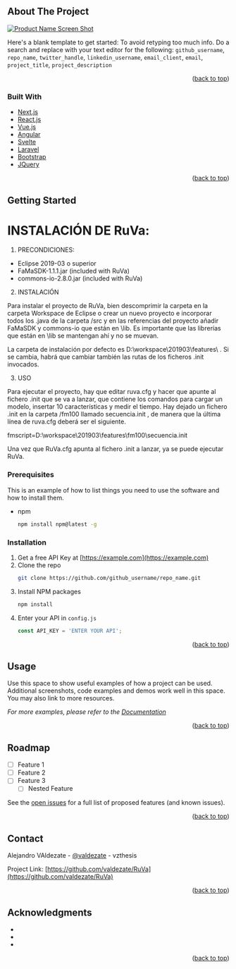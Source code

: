<div id="top"></div>
 

<!-- ABOUT THE PROJECT -->
## About The Project

[![Product Name Screen Shot][product-screenshot]](https://example.com)

Here's a blank template to get started: To avoid retyping too much info. Do a search and replace with your text editor for the following: `github_username`, `repo_name`, `twitter_handle`, `linkedin_username`, `email_client`, `email`, `project_title`, `project_description`

<p align="right">(<a href="#top">back to top</a>)</p>



### Built With

* [Next.js](https://nextjs.org/)
* [React.js](https://reactjs.org/)
* [Vue.js](https://vuejs.org/)
* [Angular](https://angular.io/)
* [Svelte](https://svelte.dev/)
* [Laravel](https://laravel.com)
* [Bootstrap](https://getbootstrap.com)
* [JQuery](https://jquery.com)

<p align="right">(<a href="#top">back to top</a>)</p>



<!-- GETTING STARTED -->
## Getting Started

INSTALACIÓN DE RuVa:
================================

1. PRECONDICIONES:


- Eclipse 2019-03 o superior
- FaMaSDK-1.1.1.jar  (included with RuVa)
- commons-io-2.8.0.jar  (included with RuVa)

2. INSTALACIÓN

Para instalar el proyecto de RuVa, bien descomprimir la carpeta en la carpeta Workspace de Eclipse o crear un nuevo proyecto e incorporar todos los .java de la carpeta /src y en las referencias del proyecto añadir FaMaSDK y commons-io que están en \lib. Es importante que las librerías que están en \lib se mantengan ahí y no se muevan. 

La carpeta de instalación por defecto es D:\workspace\201903\features\ . Si se cambia, habrá que cambiar también las rutas de los ficheros .init invocados.



3. USO

Para ejecutar el proyecto, hay que editar ruva.cfg y hacer que apunte al fichero .init que se va a lanzar, que contiene los comandos para cargar un modelo, insertar 10 características y medir el tiempo. Hay dejado un fichero .init en la carpeta /fm100 llamado secuencia.init , de manera que la última línea de ruva.cfg deberá ser el siguiente. 

fmscript=D:\workspace\201903\features\fm100\secuencia.init

Una vez que RuVa.cfg apunta al fichero .init a lanzar, ya se puede ejecutar RuVa.




### Prerequisites

This is an example of how to list things you need to use the software and how to install them.
* npm
  ```sh
  npm install npm@latest -g
  ```

### Installation

1. Get a free API Key at [https://example.com](https://example.com)
2. Clone the repo
   ```sh
   git clone https://github.com/github_username/repo_name.git
   ```
3. Install NPM packages
   ```sh
   npm install
   ```
4. Enter your API in `config.js`
   ```js
   const API_KEY = 'ENTER YOUR API';
   ```

<p align="right">(<a href="#top">back to top</a>)</p>



<!-- USAGE EXAMPLES -->
## Usage

Use this space to show useful examples of how a project can be used. Additional screenshots, code examples and demos work well in this space. You may also link to more resources.

_For more examples, please refer to the [Documentation](https://example.com)_

<p align="right">(<a href="#top">back to top</a>)</p>



<!-- ROADMAP -->
## Roadmap

- [ ] Feature 1
- [ ] Feature 2
- [ ] Feature 3
    - [ ] Nested Feature

See the [open issues](https://github.com/github_username/repo_name/issues) for a full list of proposed features (and known issues).

<p align="right">(<a href="#top">back to top</a>)</p>


 

<!-- CONTACT -->
## Contact

Alejandro VAldezate - [@valdezate](https://twitter.com/valdezate) - vzthesis

Project Link: [https://github.com/valdezate/RuVa](https://github.com/valdezate/RuVa)

<p align="right">(<a href="#top">back to top</a>)</p>



<!-- ACKNOWLEDGMENTS -->
## Acknowledgments

* []()
* []()
* []()

<p align="right">(<a href="#top">back to top</a>)</p>



<!-- MARKDOWN LINKS & IMAGES -->
<!-- https://www.markdownguide.org/basic-syntax/#reference-style-links -->
[contributors-shield]: https://img.shields.io/github/contributors/github_username/repo_name.svg?style=for-the-badge
[contributors-url]: https://github.com/github_username/repo_name/graphs/contributors
[forks-shield]: https://img.shields.io/github/forks/github_username/repo_name.svg?style=for-the-badge
[forks-url]: https://github.com/github_username/repo_name/network/members
[stars-shield]: https://img.shields.io/github/stars/github_username/repo_name.svg?style=for-the-badge
[stars-url]: https://github.com/github_username/repo_name/stargazers
[issues-shield]: https://img.shields.io/github/issues/github_username/repo_name.svg?style=for-the-badge
[issues-url]: https://github.com/github_username/repo_name/issues
[license-shield]: https://img.shields.io/github/license/github_username/repo_name.svg?style=for-the-badge
[license-url]: https://github.com/github_username/repo_name/blob/master/LICENSE.txt
[linkedin-shield]: https://img.shields.io/badge/-LinkedIn-black.svg?style=for-the-badge&logo=linkedin&colorB=555
[linkedin-url]: https://linkedin.com/in/linkedin_username
[product-screenshot]: images/screenshot.png
